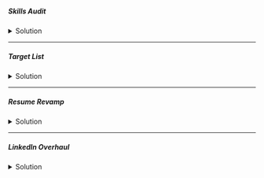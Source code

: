 ##### Skills Audit
<details>
<summary> Solution</summary>
```Create a document listing all your skills (CI/CD, Cloud, IaC, Containers, Monitoring, Scripting). Rate your proficiency in each (Beginner, Intermediate, Expert).
```
</details>

---

##### Target List
<details>
<summary> Solution</summary>
```
Identify 15-20 target companies in Montreal (e.g., Shopify, Morgan Stanley, Ubisoft, Hopper, Lightspeed, local startups).
```
</details>

---

##### Resume Revamp
<details>
<summary> Solution</summary>
```
Rewrite your resume using the STAR method (Situation, Task, Action, Result) for at least 5 key accomplishments. Include metrics (e.g., "reduced deployment time by 30%," "cut cloud costs by 15%").
```
</details>

---

##### LinkedIn Overhaul
<details>
<summary> Solution</summary>
```
Update your headline to: "DevOps Engineer | AWS, Kubernetes, Terraform | Seeking New Opportunity in Montreal"

Rewrite your "About" section to mirror your resume's STAR stories.

Ensure your experience section is complete and matches your resume.
```
</details>

---

##### Cover Letter Template
<details>
<summary> Solution</summary>
```
Create a strong, reusable cover letter template with placeholders for the company name and a specific reason for your interest.
```
</details>

---


